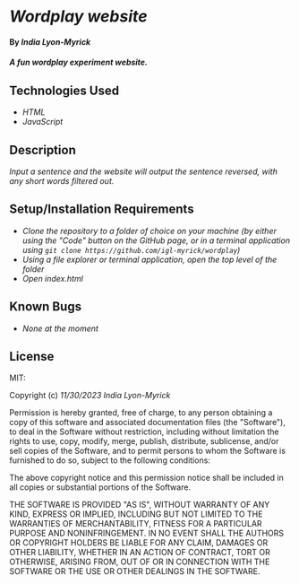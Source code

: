 # _Wordplay website_

#### By _**India Lyon-Myrick**_

#### _A fun wordplay experiment website._

## Technologies Used

* _HTML_
* _JavaScript_

## Description

_Input a sentence and the website will output the sentence reversed, with any short words filtered out._

## Setup/Installation Requirements

* _Clone the repository to a folder of choice on your machine (by either using the "Code" button on the GitHub page, or in a terminal application using `git clone https://github.com/igl-myrick/wordplay`)_
* _Using a file explorer or terminal application, open the top level of the folder_
* _Open index.html_

## Known Bugs

* _None at the moment_

## License

MIT:

Copyright (c) _11/30/2023_ _India Lyon-Myrick_

Permission is hereby granted, free of charge, to any person obtaining a copy of this software and associated documentation files (the "Software"), to deal in the Software without restriction, including without limitation the rights to use, copy, modify, merge, publish, distribute, sublicense, and/or sell copies of the Software, and to permit persons to whom the Software is furnished to do so, subject to the following conditions:

The above copyright notice and this permission notice shall be included in all copies or substantial portions of the Software.

THE SOFTWARE IS PROVIDED "AS IS", WITHOUT WARRANTY OF ANY KIND, EXPRESS OR IMPLIED, INCLUDING BUT NOT LIMITED TO THE WARRANTIES OF MERCHANTABILITY, FITNESS FOR A PARTICULAR PURPOSE AND NONINFRINGEMENT. IN NO EVENT SHALL THE AUTHORS OR COPYRIGHT HOLDERS BE LIABLE FOR ANY CLAIM, DAMAGES OR OTHER LIABILITY, WHETHER IN AN ACTION OF CONTRACT, TORT OR OTHERWISE, ARISING FROM, OUT OF OR IN CONNECTION WITH THE SOFTWARE OR THE USE OR OTHER DEALINGS IN THE SOFTWARE.